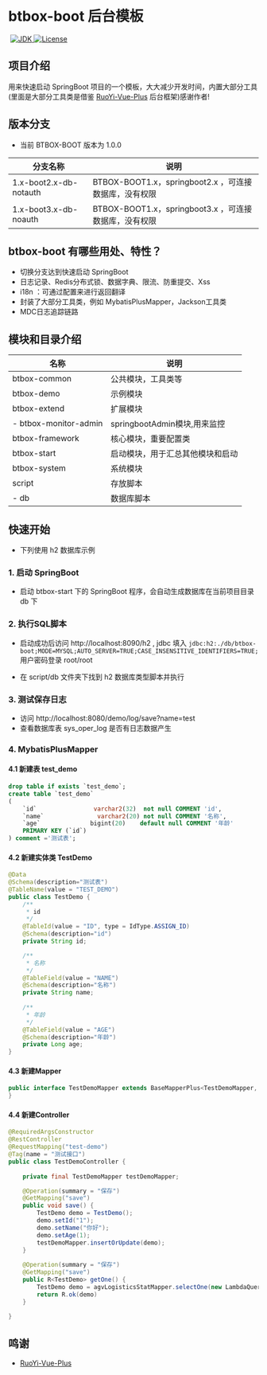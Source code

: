 # 							btbox-boot 后台模板

​																					[![JDK](https://camo.githubusercontent.com/a58e705e8721ac188fb1f5e4c43e49156aa4b1585726d1a64dc122d562dde35b/68747470733a2f2f696d672e736869656c64732e696f2f62616467652f4a444b2d312e382b2d79656c6c6f77) ](https://www.oracle.com/java/technologies/javase/javase-jdk8-downloads.html)[![License](https://camo.githubusercontent.com/83d3746e5881c1867665223424263d8e604df233d0a11aae0813e0414d433943/68747470733a2f2f696d672e736869656c64732e696f2f62616467652f6c6963656e73652d4d49542d626c75652e737667) ](https://opensource.org/licenses/mit-license.php)

## 项目介绍

用来快速启动 SpringBoot 项目的一个模板，大大减少开发时间，内置大部分工具(里面是大部分工具类是借鉴 [RuoYi-Vue-Plus](https://gitee.com/dromara/RuoYi-Vue-Plus) 后台框架)感谢作者!



## 版本分支

- 当前 BTBOX-BOOT 版本为 1.0.0

| 分支名称               | 说明                                                  |
| ---------------------- | ----------------------------------------------------- |
| 1.x-boot2.x-db-notauth | BTBOX-BOOT1.x，springboot2.x ，可连接数据库，没有权限 |
| 1.x-boot3.x-db-noauth  | BTBOX-BOOT1.x，springboot3.x ，可连接数据库，没有权限 |



## btbox-boot 有哪些用处、特性？

- 切换分支达到快速启动 SpringBoot
- 日志记录、Redis分布式锁、数据字典、限流、防重提交、Xss
- i18n ：可通过配置来进行返回翻译
- 封装了大部分工具类，例如 MybatisPlusMapper，Jackson工具类
- MDC日志追踪链路



## 模块和目录介绍

| 名称                  | 说明                             |
| --------------------- | -------------------------------- |
| btbox-common          | 公共模块，工具类等               |
| btbox-demo            | 示例模块                         |
| btbox-extend          | 扩展模块                         |
| - btbox-monitor-admin | springbootAdmin模块,用来监控     |
| btbox-framework       | 核心模块，重要配置类             |
| btbox-start           | 启动模块，用于汇总其他模块和启动 |
| btbox-system          | 系统模块                         |
| script                | 存放脚本                         |
| - db                  | 数据库脚本                       |



## 快速开始

- 下列使用 h2 数据库示例

### 1. 启动 SpringBoot

- 启动 btbox-start 下的 SpringBoot 程序，会自动生成数据库在当前项目目录 db 下

### 2. 执行SQL脚本

- 启动成功后访问 http://localhost:8090/h2 , jdbc 填入 `jdbc:h2:./db/btbox-boot;MODE=MYSQL;AUTO_SERVER=TRUE;CASE_INSENSITIVE_IDENTIFIERS=TRUE;`   用户密码登录 root/root 

- 在 script/db 文件夹下找到 h2 数据库类型脚本并执行

### 3. 测试保存日志

- 访问 http://localhost:8080/demo/log/save?name=test
- 查看数据库表 sys_oper_log 是否有日志数据产生



### 4. MybatisPlusMapper

#### 4.1 新建表 test_demo

```sql
drop table if exists `test_demo`;
create table `test_demo`
(
    `id`                varchar2(32)  not null COMMENT 'id',
    `name`               varchar2(20) not null COMMENT '名称',
    `age`              bigint(20)    default null COMMENT '年龄'
    PRIMARY KEY (`id`)
) comment ='测试表';
```



#### 4.2 新建实体类 TestDemo

```java
@Data
@Schema(description="测试表")
@TableName(value = "TEST_DEMO")
public class TestDemo {
    /**
     * id
     */
    @TableId(value = "ID", type = IdType.ASSIGN_ID)
    @Schema(description="id")
    private String id;

    /**
     * 名称
     */
    @TableField(value = "NAME")
    @Schema(description="名称")
    private String name;
    
    /**
     * 年龄
     */
    @TableField(value = "AGE")
    @Schema(description="年龄")
    private Long age;
}
```



#### 4.3 新建Mapper

```java
public interface TestDemoMapper extends BaseMapperPlus<TestDemoMapper, TestDemo, TestDemo> {
}
```



#### 4.4 新建Controller

```java
@RequiredArgsConstructor
@RestController
@RequestMapping("test-demo")
@Tag(name = "测试接口")
public class TestDemoController {
    
    private final TestDemoMapper testDemoMapper;

    @Operation(summary = "保存")
    @GetMapping("save")
    public void save() {
        TestDemo demo = TestDemo();
        demo.setId("1");
        demo.setName("你好");
        demo.setAge(1);
        testDemoMapper.insertOrUpdate(demo);
    }
    
    @Operation(summary = "保存")
    @GetMapping("save")
    public R<TestDemo> getOne() {
        TestDemo demo = agvLogisticsStatMapper.selectOne(new LambdaQueryWrapper<TestDemo>().eq(TestDemo::getId, "1"));
        return R.ok(demo)
    }
    
}
```



## 鸣谢

- [RuoYi-Vue-Plus ](https://gitee.com/dromara/RuoYi-Vue-Plus)

